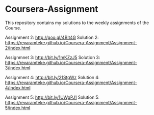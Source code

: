 # Coursera-Assignment

This repository contains my solutions to the weekly assignments of the Course.


Assignment 2: http://goo.gl/4Blt4G
Solution 2:   https://revaramteke.github.io/Coursera-Assignment/Assignment-2/index.html
	
Assignmnet 3: http://bit.ly/1mKZzJ5
Solution 3:   https://revaramteke.github.io/Coursera-Assignment/Assignment-3/index.html

Assignment 4: http://bit.ly/21StgWz
Solution 4:   https://revaramteke.github.io/Coursera-Assignment/Assignment-4/index.html

Assignment 5: http://bit.ly/1UWgPJ1
Solution 5:  https://revaramteke.github.io/Coursera-Assignment/Assignment-5/index.html
